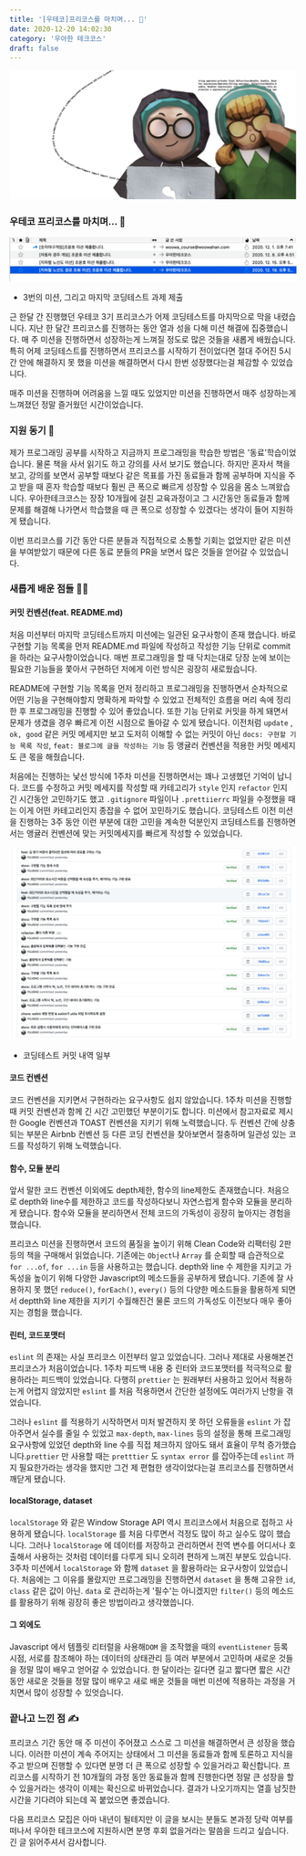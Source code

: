 ```yaml
---
title: '[우테코]프리코스를 마치며... 👋'
date: 2020-12-20 14:02:30
category: '우아한 테크코스'
draft: false
---
```


![](./images/woowa.png)

### 우테코 프리코스를 마치며... 👋

![](./images/precourse-mail.png)

- 3번의 미션, 그리고 마지막 코딩테스트 과제 제출

근 한달 간 진행했던 우테코 3기 프리코스가 어제 코딩테스트를 마지막으로 막을 내렸습니다. 지난 한 달간 프리코스를 진행하는 동안 열과 성을 다해 미션 해결에 집중했습니다. 매 주 미션을 진행하면서 성장하는게 느껴질 정도로 많은 것들을 새롭게 배웠습니다. 특히 어제 코딩테스트를 진행하면서 프리코스를 시작하기 전이었다면 절대 주어진 5시간 안에 해결하지 못 했을 미션을 해결하면서 다시 한번 성장했다는걸 체감할 수 있었습니다.

매주 미션을 진행하며 어려움을 느낄 때도 있었지만 미션을 진행하면서 매주 성장하는게 느껴졌던 정말 즐거웠던 시간이었습니다.

### 지원 동기 📝

제가 프로그래밍 공부를 시작하고 지금까지 프로그래밍을 학습한 방법은 '동료'학습이었습니다. 물론 책을 사서 읽기도 하고 강의를 사서 보기도 했습니다. 하지만 혼자서 책을 보고, 강의를 보면서 공부할 때보다 같은 목표를 가진 동료들과 함께 공부하며 지식을 주고 받을 때 혼자 학습할 때보다 훨씬 큰 폭으로 빠르게 성장할 수 있음을 몸소 느껴왔습니다. 우아한테크코스는 장장 10개월에 걸친 교육과정이고 그 시간동안 동료들과 함께 문제를 해결해 나가면서 학습했을 때 큰 폭으로 성장할 수 있겠다는 생각이 들어 지원하게 됐습니다.

이번 프리코스를 기간 동안 다른 분들과 직접적으로 소통할 기회는 없었지만 같은 미션을 부여받았기 때문에 다른 동료 분들의 PR을 보면서 많은 것들을 얻어갈 수 있었습니다.

### 새롭게 배운 점들 👨‍💻

#### 커밋 컨벤션(feat. README.md)

처음 미션부터 마지막 코딩테스트까지 미션에는 일관된 요구사항이 존재 했습니다. 바로 구현할 기능 목록을 먼저 README.md 파일에 작성하고 작성한 기능 단위로 commit을 하라는 요구사항이었습니다. 매번 프로그래밍을 할 때 닥치는대로 당장 눈에 보이는 필요한 기능들을 쫓아서 구현하던 저에게 이런 방식은 굉장히 새로웠습니다.

README에 구현할 기능 목록을 먼저 정리하고 프로그래밍을 진행하면서 순차적으로 어떤 기능을 구현해야할지 명확하게 파악할 수 있었고 전체적인 흐름을 머리 속에 정리한 후 프로그래밍을 진행할 수 있어 좋았습니다. 또한 기능 단위로 커밋을 하게 돼면서 문제가 생겼을 경우 빠르게 이전 시점으로 돌아갈 수 있게 됐습니다. 이전처럼 `update` , `ok, good` 같은 커밋 메세지만 보고 도저히 이해할 수 없는 커밋이 아닌 `docs: 구현할 기능 목록 작성`, `feat: 블로그에 글을 작성하는 기능` 등 앵귤러 컨벤션을 적용한 커밋 메세지도 큰 몫을 해줬습니다.

처음에는 진행하는 낯선 방식에 1주차 미션을 진행하면서는 꽤나 고생했던 기억이 납니다. 코드를 수정하고 커밋 메세지를 작성할 때 카테고리가 `style` 인지 `refactor` 인지 긴 시간동안 고민하기도 했고 `.gitignore` 파일이나 `.prettiierrc` 파일을 수정했을 때는 이게 어떤 카테고리인지 종잡을 수 없어 꼬민하기도 했습니다. 코딩테스트 이전 미션을 진행하는 3주 동안 이런 부분에 대한 고민을 계속한 덕분인지 코딩테스트를 진행하면서는 앵귤러 컨벤션에 맞는 커밋메세지를 빠르게 작성할 수 있었습니다.

![](images/precourse-commit-convention.png)

- 코딩테스트 커밋 내역 일부

#### 코드 컨벤션

코드 컨벤션을 지키면서 구현하라는 요구사항도 쉽지 않았습니다. 1주차 미션을 진행할 때 커밋 컨벤션과 함께 긴 시간 고민했던 부분이기도 합니다. 미션에서 참고자료로 제시한 Google 컨벤션과 TOAST 컨벤션을 지키기 위해 노력했습니다. 두 컨벤션 간에 상충되는 부분은 Airbnb 컨벤션 등 다른 코딩 컨벤션을 찾아보면서 절충하며 일관성 있는 코드를 작성하기 위해 노력했습니다.

#### 함수, 모듈 분리

앞서 말한 코드 컨벤션 이외에도 depth제한, 함수의 line제한도 존재했습니다. 처음으로 depth와 line수를 제한하고 코드를 작성하다보니 자연스럽게 함수와 모듈을 분리하게 됐습니다. 함수와 모듈을 분리하면서 전체 코드의 가독성이 굉장히 높아지는 경험을 했습니다.

프리코스 미션을 진행하면서 코드의 품질을 높이기 위해 Clean Code와 리팩터링 2판 등의 책을 구매해서 읽었습니다. 기존에는 `Object`나 `Array` 를 순회할 때 습관적으로 `for ...of`, `for ...in` 등을 사용하고는 했습니다. depth와 line 수 제한을 지키고 가독성을 높이기 위해 다양한 Javascript의 메소드들을 공부하게 됐습니다. 기존에 잘 사용하지 못 했던 `reduce()`, `forEach()`, `every()` 등의 다양한 메소드들을 활용하게 되면서 deptth와 line 제한을 지키기 수월해진건 물론 코드의 가독성도 이전보다 매우 좋아지는 경험을 했습니다.

#### 린터, 코드포맷터

`eslint` 의 존재는 사실 프리코스 이전부터 알고 있었습니다. 그러나 제대로 사용해본건 프리코스가 처음이었습니다. 1주차 피드백 내용 중 린터와 코드포맷터를 적극적으로 활용하라는 피드백이 있었습니다. 다행히 `prettier` 는 원래부터 사용하고 있어서 적용하는게 어렵지 않았지만 `eslint` 를 처음 적용하면서 간단한 설정에도 여러가지 난항을 겪었습니다.

그러나 `eslint` 를 적용하기 시작하면서 미처 발견하지 못 하던 오류들을 `eslint` 가 잡아주면서 실수를 줄일 수 있었고 `max-depth`, `max-lines` 등의 설정을 통해 프로그래밍 요구사항에 있었던 depth와 line 수를 직접 체크하지 않아도 돼서 효율이 무척 증가했습니다.`prettier` 만 사용할 때는 `pretttier` 도 `syntax error` 를 잡아주는데 `eslint` 까지 필요한가라는 생각을 했지만 그건 제 편협한 생각이었다는걸 프리코스를 진행하면서 깨닫게 됐습니다.

#### localStorage, dataset

`localStorage` 와 같은 Window Storage API 역시 프리코스에서 처음으로 접하고 사용하게 됐습니다. `localStorage` 를 처음 다루면서 걱정도 많이 하고 실수도 많이 했습니다. 그러나 `localStorage` 에 데이터를 저장하고 관리하면서 전역 변수를 어디서나 호출해서 사용하는 것처럼 데이터를 다루게 되니 오히려 편하게 느껴진 부분도 있습니다. 3주차 미션에서 `localStorage` 와 함께 `dataset` 을 활용하라는 요구사항이 있었습니다. 처음에는 그 이유를 몰랐지만 프로그래밍을 진행하면서 `dataset` 을 통해 고유한 `id`, `class` 같은 값이 아닌. `data` 로 관리하는게 '필수'는 아니겠지만 `filter()` 등의 메소드를 활용하기 위해 굉장히 좋은 방법이라고 생각했씁니다.

#### 그 외에도

Javascript 에서 템플릿 리터럴을 사용해`DOM` 을 조작했을 때의 `eventListener` 등록 시점, 서로를 참조해야 하는 데이터의 상태관리 등 여러 부분에서 고민하며 새로운 것들을 정말 많이 배우고 얻어갈 수 있었습니다. 한 달이라는 길다면 길고 짧다면 짧은 시간동안 새로운 것들을 정말 많이 배우고 새로 배운 것들을 매번 미션에 적용하는 과정을 거치면서 많이 성장할 수 있엇습니다.

### 끝나고 느낀 점 ✍️

프리코스 기간 동안 매 주 미션이 주어졌고 스스로 그 미션을 해결하면서 큰 성장을 했습니다. 이러한 미션이 계속 주어지는 상태에서 그 미션을 동료들과 함께 토론하고 지식을 주고 받으며 진행할 수 있다면 분명 더 큰 폭으로 성장할 수 있을거라고 확신합니다. 프리코스를 시작하기 전 10개월의 과정 동안 동료들과 함께 진행한다면 정말 큰 성장을 할 수 있을거라는 생각이 이제는 확신으로 바뀌었습니다. 결과가 나오기까지는 열흘 남짓한 시간을 기다려야 되는데 꼭 붙었으면 좋겠습니다.

다음 프리코스 모집은 아마 내년이 될테지만 이 글을 보시는 분들도 본과정 당락 여부를 떠나서 우아한 테크코스에 지원하시면 분명 후회 없을거라는 말씀을 드리고 싶습니다. 긴 글 읽어주셔서 감사합니다.
